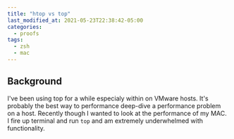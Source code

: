 ```yaml
---
title: "htop vs top"
last_modified_at: 2021-05-23T22:38:42-05:00
categories:
  - proofs
tags:
  - zsh
  - mac
---
```

## Background
I've been using top for a while especialy within on VMware hosts. It's probably the best way to performance deep-dive a performance problem on a host. Recently though I wanted to look at the performance of my MAC. I fire up terminal and run `top` and am extremely underwhelmed with functionality. 

